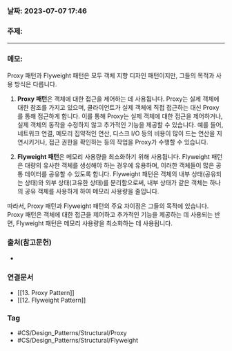 ### 날짜: 2023-07-07 17:46

### 주제: 
---
### 메모: 
Proxy 패턴과 Flyweight 패턴은 모두 객체 지향 디자인 패턴이지만, 그들의 목적과 사용 방식은 다릅니다.

1. **Proxy 패턴**은 객체에 대한 접근을 제어하는 데 사용됩니다. Proxy는 실제 객체에 대한 참조를 가지고 있으며, 클라이언트가 실제 객체에 직접 접근하는 대신 Proxy를 통해 접근하게 합니다. 이를 통해 Proxy는 실제 객체에 대한 접근을 제어하거나, 실제 객체의 동작을 수정하지 않고 추가적인 기능을 제공할 수 있습니다. 예를 들어, 네트워크 연결, 메모리 집약적인 연산, 디스크 I/O 등의 비용이 많이 드는 연산을 지연시키거나, 접근 권한을 확인하는 등의 작업을 Proxy가 수행할 수 있습니다.
    
2. **Flyweight 패턴**은 메모리 사용량을 최소화하기 위해 사용됩니다. Flyweight 패턴은 대량의 유사한 객체를 생성해야 하는 경우에 유용하며, 이러한 객체들이 많은 공통 데이터를 공유할 수 있도록 합니다. Flyweight 패턴은 객체의 내부 상태(공유되는 상태)와 외부 상태(고유한 상태)를 분리함으로써, 내부 상태가 같은 객체는 하나의 공유 객체를 사용하게 하여 메모리 사용량을 줄입니다.
    

따라서, Proxy 패턴과 Flyweight 패턴의 주요 차이점은 그들의 목적에 있습니다. Proxy 패턴은 객체에 대한 접근을 제어하고 추가적인 기능을 제공하는 데 사용되는 반면, Flyweight 패턴은 메모리 사용량을 최소화하는 데 사용됩니다.

### 출처(참고문헌) 
- 

### 연결문서 
- [[13. Proxy Pattern]]
- [[12. Flyweight Pattern]]

### Tag
- #CS/Design_Patterns/Structural/Proxy 
- #CS/Design_Patterns/Structural/Flyweight 